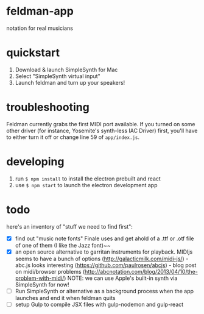# feldman-app
notation for real musicians

# quickstart

1. Download & launch SimpleSynth for Mac
2. Select "SimpleSynth virtual input"
3. Launch feldman and turn up your speakers!

# troubleshooting

Feldman currently grabs the first MIDI port available. If you turned on some other driver (for instance, Yosemite's synth-less IAC Driver) first, you'll have to either turn it off or change line 59 of `app/index.js`.

# developing

1. run `$ npm install` to install the electron prebuilt and react
2. use `$ npm start` to launch the electron development app

# todo

here's an inventory of "stuff we need to find first":

- [x] find out "music note fonts" Finale uses and get ahold of a .ttf or .otf file of one of them (I like the Jazz font)~~
- [x] an open source alternative to garritan instruments for playback. MIDIjs seems to have a bunch of options (http://galacticmilk.com/midi-js/) - abc.js looks interesting (https://github.com/paulrosen/abcjs) - blog post on midi/browser problems (http://abcnotation.com/blog/2013/04/10/the-problem-with-midi/) NOTE: we can use Apple's built-in synth via SimpleSynth for now!
- [ ] Run SimpleSynth or alternative as a background process when the app launches and end it when feldman quits
- [ ] setup Gulp to compile JSX files with gulp-nodemon and gulp-react
